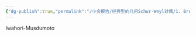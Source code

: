 ```yaml
---
{"dg-publish":true,"permalink":"/小会报告/经典型的几何Schur-Weyl对偶/1. Bruhat分解与典型Hecke代数/","dgPassFrontmatter":true,"created":"2024-07-16T20:26:42.921+08:00","updated":"2024-07-18T19:50:51.775+08:00"}
---
```


Iwahori-Musdumoto